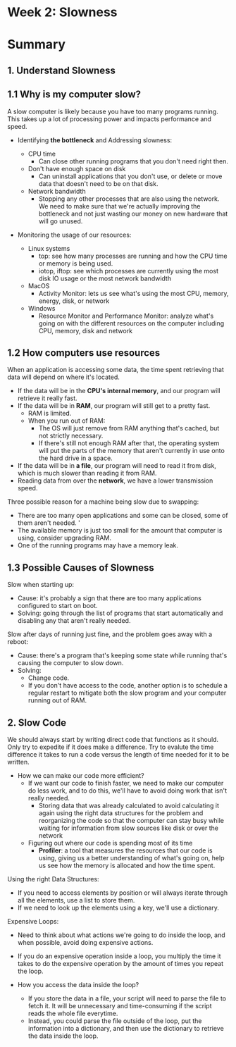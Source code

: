 # Week 2: Slowness

# Summary
## 1. Understand Slowness
## 1.1 Why is my computer slow?
A slow computer is likely because you have too many programs running. This takes up a lot of processing power and impacts performance and speed.

- Identifying __the bottleneck__ and Addressing slowness:
  - CPU time
    - Can close other running programs that you don't need right then.
  - Don't have enough space on disk
    - Can uninstall applications that you don't use, or delete or move data that doesn't need to be on that disk.
  - Network bandwidth
    - Stopping any other processes that are also using the network.
We need to make sure that we're actually improving the bottleneck and not just wasting our money on new hardware that will go unused.

- Monitoring the usage of our resources:
  - Linux systems
    - top: see how many processes are running and how the CPU time or memory is being used.
    - iotop, iftop: see which processes are currently using the most disk IO usage or the most network bandwidth
  - MacOS
    - Activity Monitor: lets us see what's using the most CPU, memory, energy, disk, or network
  - Windows
    - Resource Monitor and Performance Monitor: analyze what's going on with the different resources on the computer including CPU, memory, disk and network

## 1.2 How computers use resources
When an application is accessing some data, the time spent retrieving that data will depend on where it's located.
- If the data will be in the __CPU's internal memory__, and our program will retrieve it really fast.
- If the data will be in __RAM__, our program will still get to a pretty fast.
  - RAM is limited.
  - When you run out of RAM:
    - The OS will just remove from RAM anything that's cached, but not strictly necessary.
    - If there's still not enough RAM after that, the operating system will put the parts of the memory that aren't currently in use onto the hard drive in a space.
- If the data will be in __a file__, our program will need to read it from disk, which is much slower than reading it from RAM.
- Reading data from over the __network__, we have a lower transmission speed.

Three possible reason for a machine being slow due to swapping:
- There are too many open applications and some can be closed, some of them aren't needed. '
- The available memory is just too small for the amount that computer is using, consider upgrading RAM.
- One of the running programs may have a memory leak.

## 1.3 Possible Causes of Slowness
Slow when starting up:
- Cause: it's probably a sign that there are too many applications configured to start on boot.
- Solving: going through the list of programs that start automatically and disabling any that aren't really needed.

Slow after days of running just fine, and the problem goes away with a reboot:
- Cause: there's a program that's keeping some state while running that's causing the computer to slow down.
- Solving:
  - Change code.
  - If you don't have access to the code, another option is to schedule a regular restart to mitigate both the slow program and your computer running out of RAM.

## 2. Slow Code
We should always start by writing direct code that functions as it should. Only try to expedite if it does make a difference. Try to evalute the time difference it takes to run a code versus the length of time needed for it to be written.

- How we can make our code more efficient?
  - If we want our code to finish faster, we need to make our computer do less work, and to do this, we'll have to avoid doing work that isn't really needed.
    - Storing data that was already calculated to avoid calculating it again using the right data structures for the problem and reorganizing the code so that the computer can stay busy while waiting for information from slow sources like disk or over the network
  - Figuring out where our code is spending most of its time
    - __Profiler__: a tool that measures the resources that our code is using, giving us a better understanding of what's going on, help us see how the memory is allocated and how the time spent.

Using the right Data Structures:
- If you need to access elements by position or will always iterate through all the elements, use a list to store them.
- If we need to look up the elements using a key, we'll use a dictionary.

Expensive Loops:
- Need to think about what actions we're going to do inside the loop, and when possible, avoid doing expensive actions.
- If you do an expensive operation inside a loop, you multiply the time it takes to do the expensive operation by the amount of times you repeat the loop.

- How you access the data inside the loop?
  - If you store the data in a file, your script will need to parse the file to fetch it. It will be unnecessary and time-consuming if the script reads the whole file everytime. 
  - Instead, you could parse the file outside of the loop, put the information into a dictionary, and then use the dictionary to retrieve the data inside the loop.



















